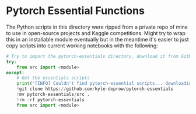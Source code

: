 # Pytorch Essential Functions

The Python scripts in this directory were ripped from a private repo of mine to use in open-source projects and Kaggle competitions. Might try to wrap this in an installable module eventually but in the meantime it's easier to just copy scripts into current working notebooks with the following:

```python
# Try to import the pytorch-essentials directory, download it from GitHub if it doesn't work
try:
    from src import <module>
except:
    # Get the essentials scripts
    print("[INFO] Couldn't find pytorch-essential scripts... downloading them from GitHub.")
    !git clone https://github.com/kyle-deprow/pytorch-essentials
    !mv pytorch-essentials/src .
    !rm -rf pytorch-essentials
    from src import <module>
```
